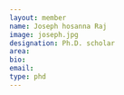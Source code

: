 ```yaml
---
layout: member
name: Joseph hosanna Raj
image: joseph.jpg
designation: Ph.D. scholar
area:
bio:
email:
type: phd
---
```

